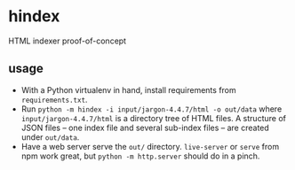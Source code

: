 # hindex

HTML indexer proof-of-concept

## usage

* With a Python virtualenv in hand, install requirements from `requirements.txt`.
* Run `python -m hindex -i input/jargon-4.4.7/html -o out/data` where `input/jargon-4.4.7/html` is a directory tree of HTML files.
  A structure of JSON files – one index file and several sub-index files – are created under `out/data`.
* Have a web server serve the `out/` directory. `live-server` or `serve` from npm work great, but `python -m http.server` should do in a pinch.
